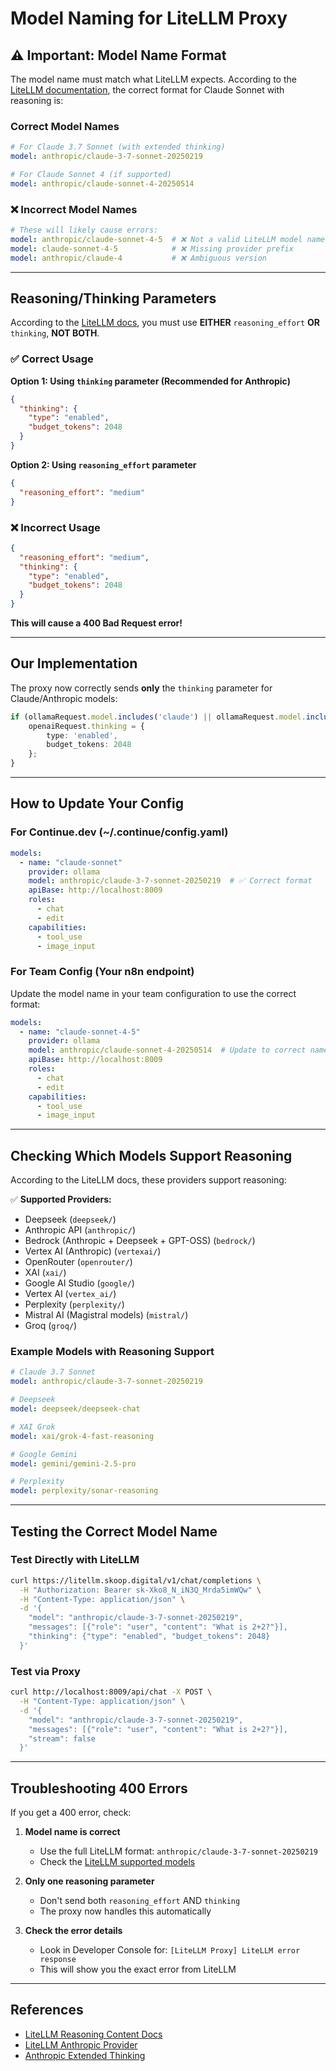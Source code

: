 # Model Naming for LiteLLM Proxy

## ⚠️ Important: Model Name Format

The model name must match what LiteLLM expects. According to the [LiteLLM documentation](https://docs.litellm.ai/docs/reasoning_content), the correct format for Claude Sonnet with reasoning is:

### Correct Model Names

```yaml
# For Claude 3.7 Sonnet (with extended thinking)
model: anthropic/claude-3-7-sonnet-20250219

# For Claude Sonnet 4 (if supported)
model: anthropic/claude-sonnet-4-20250514
```

### ❌ Incorrect Model Names

```yaml
# These will likely cause errors:
model: anthropic/claude-sonnet-4-5  # ❌ Not a valid LiteLLM model name
model: claude-sonnet-4-5            # ❌ Missing provider prefix
model: anthropic/claude-4           # ❌ Ambiguous version
```

---

## Reasoning/Thinking Parameters

According to the [LiteLLM docs](https://docs.litellm.ai/docs/reasoning_content), you must use **EITHER** `reasoning_effort` **OR** `thinking`, **NOT BOTH**.

### ✅ Correct Usage

**Option 1: Using `thinking` parameter (Recommended for Anthropic)**
```json
{
  "thinking": {
    "type": "enabled",
    "budget_tokens": 2048
  }
}
```

**Option 2: Using `reasoning_effort` parameter**
```json
{
  "reasoning_effort": "medium"
}
```

### ❌ Incorrect Usage

```json
{
  "reasoning_effort": "medium",
  "thinking": {
    "type": "enabled",
    "budget_tokens": 2048
  }
}
```

**This will cause a 400 Bad Request error!**

---

## Our Implementation

The proxy now correctly sends **only** the `thinking` parameter for Claude/Anthropic models:

```typescript
if (ollamaRequest.model.includes('claude') || ollamaRequest.model.includes('anthropic')) {
    openaiRequest.thinking = {
        type: 'enabled',
        budget_tokens: 2048
    };
}
```

---

## How to Update Your Config

### For Continue.dev (~/.continue/config.yaml)

```yaml
models:
  - name: "claude-sonnet"
    provider: ollama
    model: anthropic/claude-3-7-sonnet-20250219  # ✅ Correct format
    apiBase: http://localhost:8009
    roles:
      - chat
      - edit
    capabilities:
      - tool_use
      - image_input
```

### For Team Config (Your n8n endpoint)

Update the model name in your team configuration to use the correct format:

```yaml
models:
  - name: "claude-sonnet-4-5"
    provider: ollama
    model: anthropic/claude-sonnet-4-20250514  # Update to correct name
    apiBase: http://localhost:8009
    roles:
      - chat
      - edit
    capabilities:
      - tool_use
      - image_input
```

---

## Checking Which Models Support Reasoning

According to the LiteLLM docs, these providers support reasoning:

✅ **Supported Providers:**
- Deepseek (`deepseek/`)
- Anthropic API (`anthropic/`)
- Bedrock (Anthropic + Deepseek + GPT-OSS) (`bedrock/`)
- Vertex AI (Anthropic) (`vertexai/`)
- OpenRouter (`openrouter/`)
- XAI (`xai/`)
- Google AI Studio (`google/`)
- Vertex AI (`vertex_ai/`)
- Perplexity (`perplexity/`)
- Mistral AI (Magistral models) (`mistral/`)
- Groq (`groq/`)

### Example Models with Reasoning Support

```yaml
# Claude 3.7 Sonnet
model: anthropic/claude-3-7-sonnet-20250219

# Deepseek
model: deepseek/deepseek-chat

# XAI Grok
model: xai/grok-4-fast-reasoning

# Google Gemini
model: gemini/gemini-2.5-pro

# Perplexity
model: perplexity/sonar-reasoning
```

---

## Testing the Correct Model Name

### Test Directly with LiteLLM

```bash
curl https://litellm.skoop.digital/v1/chat/completions \
  -H "Authorization: Bearer sk-Xko8_N_iN3Q_Mrda5imWQw" \
  -H "Content-Type: application/json" \
  -d '{
    "model": "anthropic/claude-3-7-sonnet-20250219",
    "messages": [{"role": "user", "content": "What is 2+2?"}],
    "thinking": {"type": "enabled", "budget_tokens": 2048}
  }'
```

### Test via Proxy

```bash
curl http://localhost:8009/api/chat -X POST \
  -H "Content-Type: application/json" \
  -d '{
    "model": "anthropic/claude-3-7-sonnet-20250219",
    "messages": [{"role": "user", "content": "What is 2+2?"}],
    "stream": false
  }'
```

---

## Troubleshooting 400 Errors

If you get a 400 error, check:

1. **Model name is correct**
   - Use the full LiteLLM format: `anthropic/claude-3-7-sonnet-20250219`
   - Check the [LiteLLM supported models](https://docs.litellm.ai/docs/providers/anthropic)

2. **Only one reasoning parameter**
   - Don't send both `reasoning_effort` AND `thinking`
   - The proxy now handles this automatically

3. **Check the error details**
   - Look in Developer Console for: `[LiteLLM Proxy] LiteLLM error response`
   - This will show you the exact error from LiteLLM

---

## References

- [LiteLLM Reasoning Content Docs](https://docs.litellm.ai/docs/reasoning_content)
- [LiteLLM Anthropic Provider](https://docs.litellm.ai/docs/providers/anthropic)
- [Anthropic Extended Thinking](https://docs.anthropic.com/en/docs/build-with-claude/extended-thinking)
